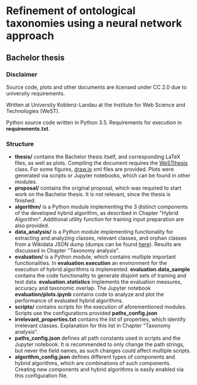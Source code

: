 # Refinement of ontological taxonomies using a neural network approach
## Bachelor thesis

### Disclaimer
Source code, plots and other documents are licensed under CC 2.0 due to university requirements.

Written at University Koblenz-Landau at the Institute for Web Science and Technologies (WeST).

Python source code written in Python 3.5. Requirements for execution in **requirements.txt**.

### Structure

* **thesis/** contains the Bachelor thesis itself, and corresponding LaTeX files, as well as plots. 
  Compiling the document requires the [WeSTthesis](https://github.com/Institute-Web-Science-and-Technologies/WeSTthesis) class.
  For some figures, [draw.io](https://www.draw.io/) xml files are provided. Plots were generated via scripts or Jupyter notebooks,
  which can be found in other modules.
* **proposal/** contains the original proposal, which was required to start work on the Bachelor thesis. It is not relevant,
  since the thesis is finished.
* **algorithm/** is a Python module implementing the 3 distinct components of the developed hybrid algorithm,
  as described in Chapter "Hybrid Algorithm".
  Additional utility function for training input preparation are also provided.
* **data_analysis/** is a Python module implementing functionality for extracting and analyzing classes, relevant classes, 
  and orphan classes from a Wikidata JSON dump (dumps can be found [here](https://dumps.wikimedia.org/wikidatawiki/)).
  Results are discussed in Chapter "Taxonomy analysis".
* **evaluation/** is a Python module, which contains multiple important functionalities.
  In **evaluation.execution** an environment for the execution of hybrid algorithms is implemented.
  **evaluation.data_sample** contains the code functionality to generate disjoint sets of training and test data.
  **evaluation.statistics** implements the evaluation measures, accuracy and taxonomic overlap.
  The Jupyter notebook **evaluation/plots.ipynb** contains code to analyze and plot the performance of evaluated hybrid algorithms.
* **scripts/** contains scripts for the execution of aforementioned modules. Scripts use the configurations provided
  **paths_config.json**
* **irrelevant_properties.txt** contains the list of properties, which identify irrelevant classes. Explanation for this list
  in Chapter "Taxonomy analysis".
* **paths_config.json** defines all path constants used in scripts and the Jupyter notebook.
  It is recommended to only change the path strings, but never the field names, as such changes could affect multiple scripts.
* **algorithm_config.json** defines different types of components and hybrid algorithms, which are combinations of such components.
  Creating new components and hybrid algorithms is easily enabled via this configuration file.
 


 
  

